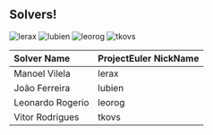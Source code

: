 ## Solvers!

![[lerax](www.github.com/ryukinix)](https://projecteuler.net/profile/lerax.png)
![[lubien](www.github.com/lubien)](https://projecteuler.net/profile/lubien.png)
![[leorog](www.github.com/leorog)](https://projecteuler.net/profile/leorog.png)
![[tkovs](www.github.com/tkovs)](https://projecteuler.net/profile/tkovs.png)

| Solver Name          | ProjectEuler NickName |
| :--------------------| :-------------------- |
| Manoel Vilela        | lerax                 |
| João Ferreira        | lubien                |
| Leonardo Rogerio     | leorog                |
| Vitor Rodrigues      | tkovs                 |
